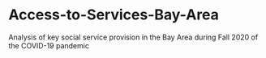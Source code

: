 # Access-to-Services-Bay-Area
Analysis of key social service provision in the Bay Area during Fall 2020 of the COVID-19 pandemic
